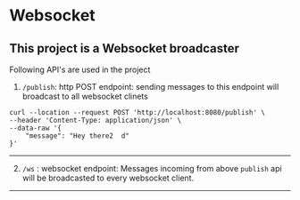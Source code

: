 # Websocket
This project is a Websocket broadcaster
---
Following API's are used in the project
1. `/publish`: http POST endpoint: sending messages to this endpoint will broadcast to all websocket clinets
```
curl --location --request POST 'http://localhost:8080/publish' \
--header 'Content-Type: application/json' \
--data-raw '{
    "message": "Hey there2  d"
}'
```
---
2. `/ws` : websocket endpoint: Messages incoming from above `publish` api will be broadcasted to every websocket client.
---